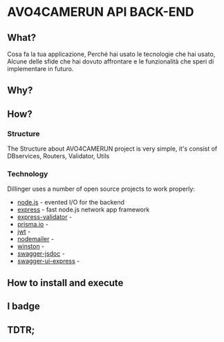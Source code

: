 # AVO4CAMERUN API BACK-END

## What?

Cosa fa la tua applicazione,
Perché hai usato le tecnologie che hai usato,
Alcune delle sfide che hai dovuto affrontare e le funzionalità che speri di implementare in futuro.

## Why?

## How?

###  Structure
The Structure about AVO4CAMERUN project is very simple, 
it's consist of DBservices, Routers, Validator, Utils

### Technology
Dillinger uses a number of open source projects to work properly:

- [node.js](https://nodejs.org/en/)                                         - evented I/O for the backend
- [express](https://expressjs.com/)                                         - fast node.js network app framework
- [express-validator](https://express-validator.github.io/docs/)            -
- [prisma.io](https://prisma.io)                                            -
- [jwt](https://www.npmjs.com/package/jsonwebtoken)                         -
- [nodemailer](https://nodemailer.com/about/)                               -
- [winston](https://www.npmjs.com/package/winston)                          -
- [swagger-jsdoc](https://www.npmjs.com/package/swagger-jsdoc)              -
- [swagger-ui-express](https://www.npmjs.com/package/swagger-ui-express)    -

## How to install and execute


## I badge
## TDTR;